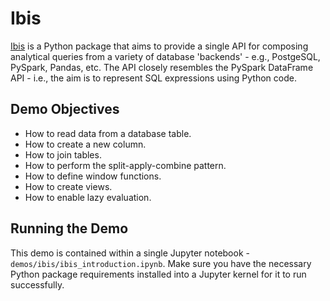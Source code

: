 # Ibis

[Ibis](http://ibis-project.org/) is a Python package that aims to provide a single API for composing analytical queries from a variety of database 'backends' - e.g., PostgeSQL, PySpark, Pandas, etc. The API closely resembles the PySpark DataFrame API - i.e., the aim is to represent SQL expressions using Python code.

## Demo Objectives

* How to read data from a database table.
* How to create a new column.
* How to join tables.
* How to perform the split-apply-combine pattern.
* How to define window functions.
* How to create views.
* How to enable lazy evaluation.

## Running the Demo

This demo is contained within a single Jupyter notebook - `demos/ibis/ibis_introduction.ipynb`. Make sure you have the necessary Python package requirements installed into a Jupyter kernel for it to run successfully.

